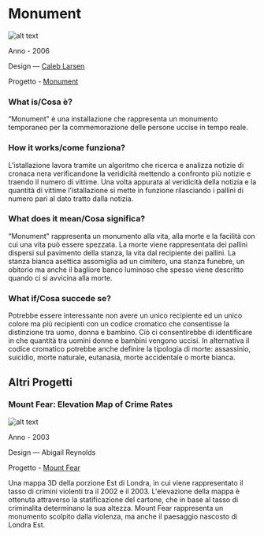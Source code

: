 # Monument #

![alt text](http://i0.wp.com/caleblarsen.com/wordpress/wp-content/uploads/2013/01/CalebLarsen_03.jpg)

Anno - 2006

Design — [Caleb Larsen](http://caleblarsen.com)

Progetto - [Monument](http://caleblarsen.com/monument/)


### What is/Cosa è? ###
“Monument" è una installazione che rappresenta un monumento temporaneo per la commemorazione delle persone uccise in tempo reale.

### How it works/come funziona? ###
L’istallazione lavora tramite un algoritmo che ricerca e analizza notizie di cronaca nera verificandone la veridicità mettendo a confronto più notizie e traendo il numero di vittime.
Una volta appurata al veridicità della notizia e la quantità di vittime l’istallazione si mette in funzione rilasciando i pallini di numero pari al dato tratto dalla notizia.

### What does it mean/Cosa significa? ###
“Monument" rappresenta un monumento alla vita, alla morte e la facilità con cui una vita può essere spezzata.
La morte viene rappresentata dei pallini dispersi sul pavimento della stanza, la vita dal recipiente dei pallini.
La stanza bianca asettica assomiglia ad un cimitero, una stanza funebre, un obitorio ma anche il bagliore banco luminoso che spesso viene descritto quando ci si avvicina alla morte.

### What if/Cosa succede se? ###
Potrebbe essere interessante non avere un unico recipiente ed un unico colore ma più recipienti con un codice cromatico che consentisse la distinzione tra uomo, donna e bambino.
Ciò ci consentirebbe di identificare in che quantità tra uomini donne e bambini vengono uccisi.
In alternativa il codice cromatico potrebbe anche definire la tipologia di morte: assassinio, suicidio, morte naturale, eutanasia, morte accidentale o morte bianca.

## Altri Progetti ##
### Mount Fear: Elevation Map of Crime Rates ###

![alt text](http://i.imgur.com/rv359e1.jpg)

Anno - 2003 

Design — Abigail Reynolds

Progetto - [Mount Fear](http://www.abigailreynolds.com/works/44/mount-fear-east-london/#)

Una mappa 3D della porzione Est di Londra, in cui viene rappresentato il tasso di crimini violenti tra il 2002 e il 2003.
L'elevazione della mappa è ottenuta attraverso la statificazione del cartone, che in base al tasso di criminalita determinano la sua altezza.
Mount Fear rappresenta un monumento scolpito dalla violenza, ma anche il paesaggio nascosto di Londra Est.
